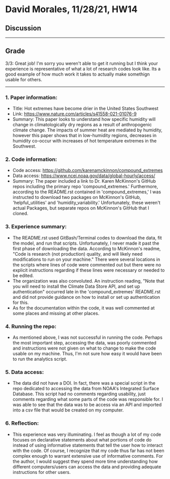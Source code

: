 # David Morales, 11/28/21, HW14

## Discussion

____
## Grade
3/3: Great job!  I'm sorry you weren't able to get it running but I think your experience is representative of what a lot of research codes look like. Its a good example of how much work it takes to actually make somethign usable for others. 
____

### 1. Paper information:
   - Title: Hot extremes have become drier in the United States Southwest
   - Link: https://www.nature.com/articles/s41558-021-01076-9
   - Summary: This paper looks to understand how specific humidity will change in climatologically dry regions as a result of anthropogenic climate change. The impacts of summer heat are mediated by humidity, however this paper shows that in low-humidity regions, decreases in humidity co-occur with increases of hot temperature extremes in the Southwest.

### 2. Code information:
   - Code access: https://github.com/karenamckinnon/compound_extremes
   - Data access: https://www.ncei.noaa.gov/data/global-hourly/access/
   - Summary: The paper included a link to Dr. Karen McKinnon's GitHub repos including the primary repo 'compound_extremes.' Furthermore, according to the README.rst contained in 'compound_extremes,' I was instructed to download two packages on McKinnon's GitHub, 'helpful_utilities' and 'humidity_variability.' Unfortunately, these weren't actual Packages, but separate repos on McKinnon's GitHub that I cloned.  

### 3. Experience summary:
   - The README.rst used GitBash/Terminal codes to download the data, fit the model, and run that scripts. Unfortunately, I never made it past the first phase of downloading the data. According to McKinnon's readme, "Code is research (not production) quality, and will likely need modifications to run on your machine." There were several locations in the scripts where lines of code were commented out but there were no explicit instructions regarding if these lines were necessary or needed to be edited.
   - The organization was also convoluted. An instruction reading, "Note that you will need to install the Climate Data Store API, and set up authentication" occurred late in the 'compound_extremes' README.rst and did not provide guidance on how to install or set up authentication for this.
   - As for the documentation within the code, it was well commented at some places and missing at other places.

### 4. Running the repo:
   - As mentioned above, I was not successful in running the code. Perhaps the most important step, accessing the data, was poorly commented and instructions were not given on what to change to make the code usable on my machine. Thus, I'm not sure how easy it would have been to run the analytics script.

### 5. Data access:
   - The data did not have a DOI. In fact, there was a special script in the repo dedicated to accessing the data from NOAA's Integrated Surface Database. This script had no comments regarding usability, just comments regarding what some parts of the code was responsible for. I was able to see that the data was to be access via an API and imported into a csv file that would be created on my computer.

### 6. Reflection:
   - This experience was very illuminating. I feel as though a lot of my code focuses on declarative statements about what portions of code do instead of using informative statements that tell the user how to interact with the code. Of course, I recognize that my code thus far has not been complex enough to warrant extensive use of informative comments. For the author, I would suggest they spend more time understanding how different computers/users can access the data and providing adequate instructions for other users. 